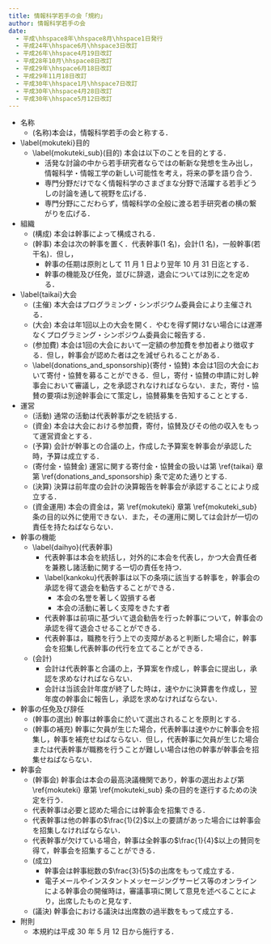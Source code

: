 ```yaml
---
title: 情報科学若手の会「規約」
author: 情報科学若手の会
date:
  - 平成\hhspace8年\hhspace8月\hhspace1日発行
  - 平成24年\hhspace6月\hhspace3日改訂
  - 平成26年\hhspace4月19日改訂
  - 平成28年10月\hhspace8日改訂
  - 平成29年\hhspace6月18日改訂
  - 平成29年11月18日改訂
  - 平成30年\hhspace1月\hhspace7日改訂
  - 平成30年\hhspace4月28日改訂
  - 平成30年\hhspace5月12日改訂
---
```


* 名称
    * (名称)本会は，情報科学若手の会と称する．
* \label{mokuteki}目的
    * \label{mokuteki_sub}(目的) 本会は以下のことを目的とする．
        * 活発な討論の中から若手研究者ならではの斬新な発想を生み出し，情報科学・情報工学の新しい可能性を考え，将来の夢を語り合う．
        * 専門分野だけでなく情報科学のさまざまな分野で活躍する若手どうしの討論を通して視野を広げる．
        * 専門分野にこだわらず，情報科学の全般に渡る若手研究者の横の繋がりを広げる．
* 組織
    * (構成) 本会は幹事によって構成される．
    * (幹事) 本会は次の幹事を置く．代表幹事(1 名)，会計(1 名)，一般幹事(若干名)．但し，
        * 幹事の任期は原則として 11 月 1 日より翌年 10 月 31 日迄とする．
        * 幹事の機能及び任免，並びに辞退，退会については別に之を定める．
* \label{taikai}大会
    * (主催) 本大会はプログラミング・シンポジウム委員会により主催される．
    * (大会) 本会は年1回以上の大会を開く．やむを得ず開けない場合には遅滞なくプログラミング・シンポジウム委員会に報告する．
    * (参加費) 本会は1回の大会において一定額の参加費を参加者より徴収する．但し，幹事会が認めた者は之を減ぜられることがある．
    * \label{donations_and_sponsorship}(寄付・協賛) 本会は1回の大会において寄付・協賛を募ることができる．但し，寄付・協賛の申請に対し幹事会において審議し，之を承認されなければならない．また，寄付・協賛の要項は別途幹事会にて策定し，協賛募集を告知することとする．
* 運営
    * (活動) 通常の活動は代表幹事が之を統括する．
    * (資金) 本会は大会における参加費，寄付，協賛及びその他の収入をもって運営資金とする．
    * (予算) 会計が幹事との合議の上，作成した予算案を幹事会が承認した時，予算は成立する．
    * (寄付金・協賛金) 運営に関する寄付金・協賛金の扱いは第 \ref{taikai} 章第 \ref{donations_and_sponsorship} 条で定めた通りとする.
    * (決算) 決算は前年度の会計の決算報告を幹事会が承認することにより成立する．
    * (資金運用) 本会の資金は，第 \ref{mokuteki} 章第 \ref{mokuteki_sub} 条の目的以外に使用できない．また，その運用に関しては会計が一切の責任を持たねばならない．
* 幹事の機能
    * \label{daihyo}(代表幹事)
        * 代表幹事は本会を統括し，対外的に本会を代表し，かつ大会責任者を兼務し諸活動に関する一切の責任を持つ．
        * \label{kankoku}代表幹事は以下の条項に該当する幹事を，幹事会の承認を得て退会を勧告することができる．
            *	本会の名誉を著しく毀損する者
            *	本会の活動に著しく支障をきたす者
        * 代表幹事は前項に基づいて退会勧告を行った幹事について，幹事会の承認を得て退会させることができる．
        * 代表幹事は，職務を行う上での支障があると判断した場合に，幹事会を招集し代表幹事の代行を立てることができる．
    * (会計)
        * 会計は代表幹事と合議の上，予算案を作成し，幹事会に提出し，承認を求めなければならない．
        * 会計は当該会計年度が終了した時は，速やかに決算書を作成し，翌年度の幹事会に報告し，承認を求めなければならない．
* 幹事の任免及び辞任
    * (幹事の選出) 幹事は幹事会に於いて選出されることを原則とする．
    * (幹事の補充) 幹事に欠員が生じた場合，代表幹事は速やかに幹事会を招集し，幹事を補充せねばならない．但し，代表幹事に欠員が生じた場合または代表幹事が職務を行うことが難しい場合は他の幹事が幹事会を招集せねばならない．
* 幹事会
    * (幹事会) 幹事会は本会の最高決議機関であり，幹事の選出および第 \ref{mokuteki} 章第 \ref{mokuteki_sub} 条の目的を遂行するための決定を行う．
    * 代表幹事は必要と認めた場合には幹事会を招集できる．
    * 代表幹事は他の幹事の$\frac{1}{2}$以上の要請があった場合には幹事会を招集しなければならない．
    * 代表幹事が欠けている場合，幹事は全幹事の$\frac{1}{4}$以上の賛同を得て，幹事会を招集することができる．
    * (成立)
        * 幹事会は幹事総数の$\frac{3}{5}$の出席をもって成立する．
        * 電子メールやインスタントメッセージングサービス等のオンラインによる幹事会の開催時は，審議事項に関して意見を述べることにより，出席したものと見なす．
    * (議決) 幹事会における議決は出席数の過半数をもって成立する．
* 附則
    * 本規約は平成 30 年 5 月 12 日から施行する．
